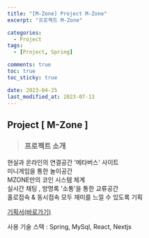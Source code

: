 ```yaml
---
title: "[M-Zone] Project M-Zone"
excerpt: "프로젝트 M-Zone"

categories:
  - Project
tags:
  - [Project, Spring]

comments: true
toc: true
toc_sticky: true

date: 2023-04-25
last_modified_at: 2023-07-13
---
```


## Project [ M-Zone ]

> ### 프로젝트 소개

현실과 온라인의 연결공간 '메타버스' 사이트  
미니게임을 통한 놀이공간  
MZONE만의 코인 시스템 체계  
실시간 채팅 , 방명록 '소통'을 통한 교류공간  
홀로접속 & 동시접속 모두 재미를 느낄 수 있도록 기획

<a href="https://docs.google.com/spreadsheets/d/1AVsYmQw9CeW6j1WlSwJGeKoM9TVOWVCt3fK4NPtPZIA/edit#gid=1464759547" target="_blank">기획서(바로가기)</a>

사용 기술 스택 : Spring, MySql, React, Nextjs

<br>
